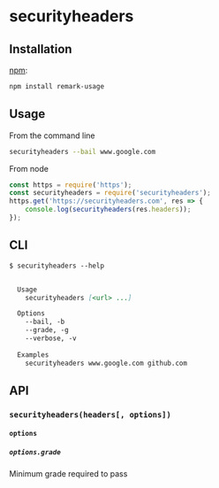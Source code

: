 # securityheaders

## Installation

[npm][]:

```bash
npm install remark-usage
```

## Usage

From the command line

```bash
securityheaders --bail www.google.com
```

From node

```javascript
const https = require('https');
const securityheaders = require('securityheaders');
https.get('https://securityheaders.com', res => {
	console.log(securityheaders(res.headers));
});
```

## CLI

```markdown
$ securityheaders --help


  Usage
    securityheaders [<url> ...]

  Options
  	--bail, -b
  	--grade, -g
  	--verbose, -v
	
  Examples
  	securityheaders www.google.com github.com

```

## API

### `securityheaders(headers[, options])`

#### `options`

##### `options.grade`

Minimum grade required to pass

[npm]: https://docs.npmjs.com/cli/install

